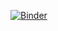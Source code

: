 [![Binder](https://mybinder.org/badge_logo.svg)](https://mybinder.org/v2/gh/MEPower/Arbeitsprobe/HEAD?urlpath=%2Fdoc%2Ftree%2FProbearbeit_binder.ipynb)
